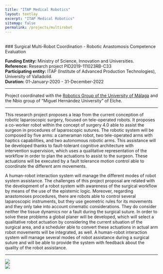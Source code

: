 ```yaml
---
title: "ITAP Medical Robotics"
layout: textlay
excerpt: "ITAP Medical Robotics"
sitemap: false
permalink: /projects/multirobot
---
```


<br>
### Surgical Multi-Robot Coordination - Robotic Anastomosis Competence Evaluation

<b>Funding Entity:</b> Ministry of Science, Innovation and Universities.  
<b>Reference:</b>  Research project PID2019-111023RB-C33  
<b>Participating entity:</b> ITAP (Institute of Advanced Production Technologies), University of Valladolid.  
<b>Duration:</b> 01-January-2020 - 31-December-2022  

---

Project coordinated with the [Robotics Group of the University of Málaga](http://www.roboticamedica.uma.es/) and the Nbio group of “Miguel Hernández University” of Elche.  

---

This research project proposes a leap from the current conception of robotic laparoscopic surgery, focused on tele-operated robots. It proposes a co-worker robot within the concept of surgery 4.0 able to assist the surgeon in procedures of laparoscopic sutures. The robotic system will be composed by five arms: a cameraman robot, two tele-operated arms with haptics capabilities, and two autonomous robotic arms. This assistance will be developed thanks to fault-tolerant cognitive architecture with intervention supervision, which uses a qualitative representation of the workflow in order to plan the actuations to assist to the surgeon. These actuations will be executed by a fault tolerance motion control able to coordinate the different arm movements.

A human-robot interaction system will manage the different modes of robot system assistance. The challenges of this project proposal are related with the development of a robot system with awareness of the surgical workflow by means of the use of the epistemic logic. Moreover, regarding anastomoses procedures, there are robots able to control several laparoscopic instruments, but they use geometric rules for its movements and they only take into account cinematic considerations. They do consider neither the tissue dynamics nor a fault during the surgical suture. In order to solve these problems a global planer will be developed, which will select a qualitative robot actuation by considering the current situation of the surgical area, and a scheduler able to convert these actuations in actual arm robot movements will be integrated, as well. A human-robot interaction system will manage several modes of robot assistance during a surgical suture and will be able to provide the system with feedback about the quality of the robot assistance.

---

<div class="col-md-6">
<a href="https://www.ciencia.gob.es/">
<img src="{{ site.url }}{{ site.baseurl }}/images/logo_ciencia_innovacion.jpg"  class=" img-responsive" />
</a>
</div>

<div class="col-md-6">
<a href="https://ec.europa.eu/regional_policy/es/funding/erdf/">
<img src="{{ site.url }}{{ site.baseurl }}/images/feder.jpg"  class=" img-responsive" />
</a>
</div>